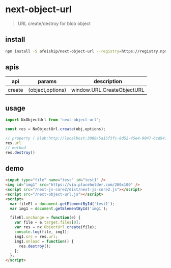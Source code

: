 # next-object-url
> URL create/destroy for blob object

## install
```bash
npm install -S afeiship/next-object-url --registry=https://registry.npm.taobao.org
```

## apis
| api    | params           | description                |
| ------ | ---------------- | -------------------------- |
| create | (object,options) | window.URL.CreateObjectURL |

## usage
```js
import NxObjectUrl from 'next-object-url';

const res = NxObjectUrl.create(obj,options);

// property ( blob:http://localhost:3000/5a15f3fc-8d52-45e4-9047-6cd941695a78)
res.url
// method
res.destroy()
```
## demo
```html
<input type="file" name="test" id="test1" />
<img id="img1" src="https://via.placeholder.com/200x100" />
<script src="/next-js-core2/dist/next-js-core2.js"></script>
<script src="/next-object-url.js"></script>
<script>
  var fileEl = document.getElementById('test1');
  var img1 = document.getElementById('img1');

  fileEl.onchange = function(e) {
    var file = e.target.files[0];
    var res = nx.ObjectUrl.create(file);
    console.log(file, img1);
    img1.src = res.url;
    img1.onload = function() {
      res.destroy();
    };
  };
</script>
```
